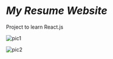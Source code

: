 # ***My Resume Website***

Project to learn React.js


![pic1](https://github.com/Loux14/Notion-Page/assets/122696881/6d29285b-cad9-47b9-b087-38fd4cb7e0a4)


![pic2](https://github.com/Loux14/Notion-Page/assets/122696881/4aee5d2f-b2d7-4aa2-bd02-217202caf670)




